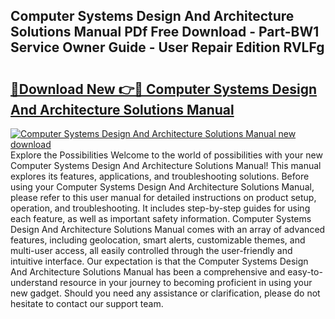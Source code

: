 ## Computer Systems Design And Architecture Solutions Manual PDf Free Download - Part-BW1 Service Owner Guide - User Repair Edition RVLFg

# <h2><a href="http://bc83425.oget.top/?id=Computer+Systems+Design+And+Architecture+Solutions+Manual">🔗Download New 👉🔴 Computer Systems Design And Architecture Solutions Manual</a></h2>

[![Computer Systems Design And Architecture Solutions Manual new download](https://i.imgur.com/5g1atiW.png)](http://bc83425.oget.top/?id=Computer+Systems+Design+And+Architecture+Solutions+Manual)
Explore the Possibilities Welcome to the world of possibilities with your new Computer Systems Design And Architecture Solutions Manual! This manual explores its features, applications, and troubleshooting solutions. Before using your Computer Systems Design And Architecture Solutions Manual, please refer to this user manual for detailed instructions on product setup, operation, and troubleshooting. It includes step-by-step guides for using each feature, as well as important safety information. Computer Systems Design And Architecture Solutions Manual comes with an array of advanced features, including geolocation, smart alerts, customizable themes, and multi-user access, all easily controlled through the user-friendly and intuitive interface. Our expectation is that the Computer Systems Design And Architecture Solutions Manual has been a comprehensive and easy-to-understand resource in your journey to becoming proficient in using your new gadget. Should you need any assistance or clarification, please do not hesitate to contact our support team.
